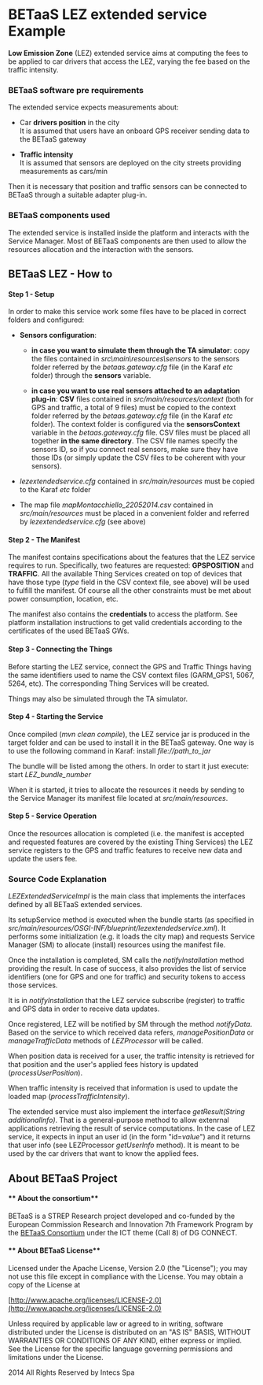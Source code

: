 **BETaaS LEZ extended service Example**
===================


**Low Emission Zone** (LEZ) extended service aims at computing the fees to be applied to car drivers that access the LEZ, varying the fee based on the traffic intensity.

### BETaaS software pre requirements

The extended service expects measurements about:

- Car **drivers position** in the city <br/>
  It is assumed that users have an onboard GPS receiver sending data to the   BETaaS gateway
  
- **Traffic intensity** <br/>
  It is assumed that sensors are deployed on the city streets providing   measurements as cars/min
  
Then it is necessary that position and traffic sensors can be connected to BETaaS through a suitable adapter plug-in.

### BETaaS components used

The extended service is installed inside the platform and interacts with the Service Manager. Most of BETaaS components are then used to allow the resources allocation and the interaction with the sensors.

## BETaaS LEZ - How to

#### Step 1 - Setup

In order to make this service work some files have to be placed in correct folders and configured:

- **Sensors configuration**:

    - **in case you want to simulate them through the TA simulator**: copy the files contained in *src\main\resources\sensors* to the sensors folder referred by the *betaas.gateway.cfg* file (in the Karaf *etc* folder) through the **sensors** variable.
    
    - **in case you want to use real sensors attached to an adaptation plug-in**: **CSV** files contained in *src/main/resources/context* (both for GPS and traffic, a total of 9 files) must be copied to the context folder referred by the *betaas.gateway.cfg* file (in the Karaf *etc* folder). The context folder is configured via the **sensorsContext** variable in the *betaas.gateway.cfg* file. CSV files must be placed all together **in the same directory**. The CSV file names specify the sensors ID, so if you connect real sensors, make sure they have those IDs (or simply update the CSV files to be coherent with your sensors).

- *lezextendedservice.cfg* contained in *src/main/resources* must be copied to the Karaf *etc* folder

- The map file *mapMontacchiello_22052014.csv* contained in *src/main/resources* must be placed in a convenient folder and referred by *lezextendedservice.cfg* (see above)

#### Step 2 - The Manifest

The manifest contains specifications about the features that the LEZ service requires to run. Specifically, two features are requested: **GPSPOSITION** and **TRAFFIC**. All the available Thing Services created on top of devices that have those type (*type* field in the CSV context file, see above) will be used to fulfill the manifest. Of course all the other constraints must be met about power consumption, location, etc.

The manifest also contains the **credentials** to access the platform. See platform installation instructions to get valid credentials according to the certificates of the used BETaaS GWs.

#### Step 3 - Connecting the Things

Before starting the LEZ service, connect the GPS and Traffic Things having the same identifiers used to name the CSV context files (GARM_GPS1, 5067, 5264, etc). The corresponding Thing Services will be created. 

Things may also be simulated through the TA simulator.

#### Step 4 - Starting the Service

Once compiled (*mvn clean compile*), the LEZ service jar is produced in the target folder and can be used to install it in the BETaaS gateway. One way is to use the following command in Karaf:
install *file://path_to_jar*

The bundle will be listed among the others. In order to start it just execute:
start *LEZ_bundle_number*

When it is started, it tries to allocate the resources it needs by sending to the Service Manager its manifest file located at *src/main/resources*.

#### Step 5 - Service Operation

Once the resources allocation is completed (i.e. the manifest is accepted and requested features are covered by the existing Thing Services) the LEZ service registers to the GPS and traffic features to receive new data and update the users fee.

### Source Code Explanation

*LEZExtendedServiceImpl* is the main class that implements the interfaces defined by all BETaaS extended services.

Its setupService method is executed when the bundle starts (as specified in *src/main/resources/OSGI-INF/blueprint/lezextendedservice.xml*). It performs some initialization (e.g. it loads the city map) and requests Service Manager (SM) to allocate (install) resources using the manifest file.

Once the installation is completed, SM calls the *notifyInstallation* method providing the result. In case of success, it also provides the list of service identifiers (one for GPS and one for traffic) and security tokens to access those services.

It is in *notifyInstallation* that the LEZ service subscribe (register) to traffic and GPS data in order to receive data updates.

Once registered, LEZ will be notified by SM through the method *notifyData*.
Based on the service to which received data refers, *managePositionData* or *manageTrafficData* methods of *LEZProcessor* will be called.

When position data is received for a user, the traffic intensity is retrieved for that position and the user's applied fees history is updated (*processUserPosition*).

When traffic intensity is received that information is used to update the loaded map (*processTrafficIntensity*).

The extended service must also implement the interface *getResult(String additionalInfo)*. That is a general-purpose method to allow extenrnal applications retrieving the result of service computations. In the case of LEZ service, it expects in input an user id (in the form "id=*value*") and it returns that user info (see LEZProcessor *getUserInfo* method). It is meant to be used by the car drivers that want to know the applied fees.



## About BETaaS Project

#### ** About the consortium**

BETaaS is a STREP Research project developed and co-funded by the European Commission Research and Innovation 7th Framework Program by the [BETaaS Consortium](http://www.betaas.eu/consortium.html#.VEeGuhZvAgk) under the ICT theme (Call 8) of DG CONNECT.

#### ** About BETaaS License**

Licensed under the Apache License, Version 2.0 (the "License"); you may not use this file except in compliance with the License. You may obtain a copy of the License at

[http://www.apache.org/licenses/LICENSE-2.0](http://www.apache.org/licenses/LICENSE-2.0)

Unless required by applicable law or agreed to in writing, software  distributed under the License is distributed on an "AS IS" BASIS,  WITHOUT WARRANTIES OR CONDITIONS OF ANY KIND, either express or implied.  See the License for the specific language governing permissions and  limitations under the License.


2014 All Rights Reserved by Intecs Spa
